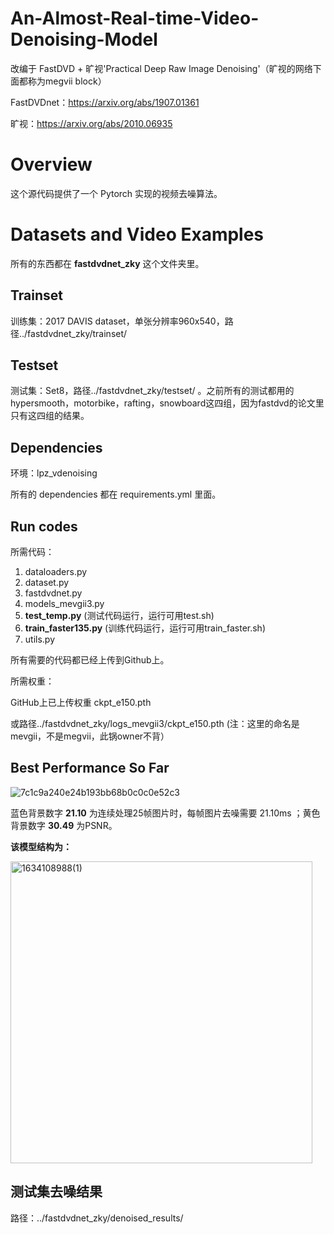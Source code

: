 # An-Almost-Real-time-Video-Denoising-Model
改编于 FastDVD + 旷视'Practical Deep Raw Image Denoising'（旷视的网络下面都称为megvii block）

FastDVDnet：https://arxiv.org/abs/1907.01361

旷视：https://arxiv.org/abs/2010.06935

# Overview
这个源代码提供了一个 Pytorch 实现的视频去噪算法。

# Datasets and Video Examples

所有的东西都在 **fastdvdnet_zky** 这个文件夹里。

## Trainset
训练集：2017 DAVIS dataset，单张分辨率960x540，路径../fastdvdnet_zky/trainset/

## Testset
测试集：Set8，路径../fastdvdnet_zky/testset/ 。之前所有的测试都用的 hypersmooth，motorbike，rafting，snowboard这四组，因为fastdvd的论文里只有这四组的结果。

## Dependencies
环境：lpz_vdenoising

所有的 dependencies 都在 requirements.yml 里面。

## Run codes
所需代码：
1. dataloaders.py
2. dataset.py
3. fastdvdnet.py
4. models_mevgii3.py
5. **test_temp.py**  (测试代码运行，运行可用test.sh)
6. **train_faster135.py** (训练代码运行，运行可用train_faster.sh)
7. utils.py

所有需要的代码都已经上传到Github上。

所需权重：

GitHub上已上传权重 ckpt_e150.pth

或路径../fastdvdnet_zky/logs_mevgii3/ckpt_e150.pth (注：这里的命名是mevgii，不是megvii，此锅owner不背）

## Best Performance So Far

![7c1c9a240e24b193bb68b0c0c0e52c3](https://user-images.githubusercontent.com/65483602/137088769-9d398730-4a9e-45cb-86da-6ff5477e156c.png)

蓝色背景数字 **21.10** 为连续处理25帧图片时，每帧图片去噪需要 21.10ms ；黄色背景数字 **30.49** 为PSNR。

**该模型结构为：**

<img width="483" alt="1634108988(1)" src="https://user-images.githubusercontent.com/65483602/137084339-1419271d-b62c-4634-9f66-457c025357d5.png">

## 测试集去噪结果

路径：../fastdvdnet_zky/denoised_results/
